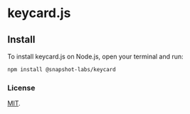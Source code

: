 
# keycard.js

## Install

To install keycard.js on Node.js, open your terminal and run:

```bash
npm install @snapshot-labs/keycard
```

### License

[MIT](LICENSE).
